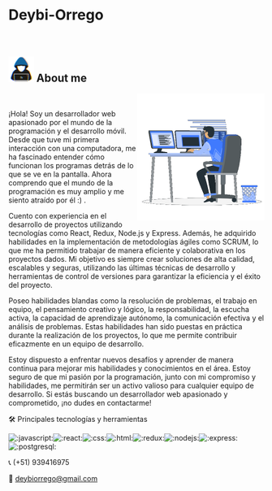 # Deybi-Orrego

<br>



	
## <picture><img src = "https://github.com/0xAbdulKhalid/0xAbdulKhalid/raw/main/assets/mdImages/about_me.gif" width = 50px></picture> **About me**

<picture> <img align="right" src="https://github.com/0xAbdulKhalid/0xAbdulKhalid/raw/main/assets/mdImages/Right_Side.gif" width = 250px></picture>

<br>

¡Hola! Soy un desarrollador web apasionado por el mundo de la programación y el desarrollo móvil. Desde que tuve mi primera interacción con una computadora, me ha fascinado entender cómo funcionan los programas detrás de lo que se ve en la pantalla.
Ahora comprendo que el mundo de la programación es muy amplio y me siento atraído por él :) .

Cuento con experiencia en el desarrollo de proyectos utilizando tecnologías como React, Redux, Node.js y Express. Además, he adquirido habilidades en la implementación de metodologías ágiles como SCRUM, lo que me ha permitido trabajar de manera eficiente y colaborativa en los proyectos dados. Mi objetivo es siempre crear soluciones de alta calidad, escalables y seguras, utilizando las últimas técnicas de desarrollo y herramientas de control de versiones para garantizar la eficiencia y el éxito del proyecto.

Poseo habilidades blandas como la resolución de problemas, el trabajo en equipo, el pensamiento creativo y lógico, la responsabilidad, la escucha activa, la capacidad de aprendizaje autónomo, la comunicación efectiva y el análisis de problemas. Estas habilidades han sido puestas en práctica durante la realización de los proyectos, lo que me permite contribuir eficazmente en un equipo de desarrollo.

Estoy dispuesto a enfrentar nuevos desafíos y aprender de manera continua para mejorar mis habilidades y conocimientos en el área. Estoy seguro de que mi pasión por la programación, junto con mi compromiso y habilidades, me permitirán ser un activo valioso para cualquier equipo de desarrollo. Si estás buscando un desarrollador web apasionado y comprometido, ¡no dudes en contactarme!

🛠️ Principales tecnologías y herramientas

<img src="https://cdn.jsdelivr.net/gh/devicons/devicon/icons/javascript/javascript-original.svg" alt=":javascript:" width="40" height="40" /><img src="https://cdn.jsdelivr.net/gh/devicons/devicon/icons/react/react-original.svg" alt=":react:" width="40" height="40" /><img src="https://cdn.jsdelivr.net/gh/devicons/devicon/icons/css3/css3-original.svg" alt=":css:" width="40" height="40" /><img src="https://cdn.jsdelivr.net/gh/devicons/devicon/icons/html5/html5-original.svg" alt=":html:" width="40" height="40" /><img src="https://cdn.jsdelivr.net/gh/devicons/devicon/icons/redux/redux-original.svg" alt=":redux:" width="40" height="40" /><img src="https://cdn.jsdelivr.net/gh/devicons/devicon/icons/nodejs/nodejs-original.svg" alt=":nodejs:" width="40" height="40" /><img src="https://cdn.jsdelivr.net/gh/devicons/devicon/icons/express/express-original.svg" alt=":express:" width="40" height="40" /><img src="https://cdn.jsdelivr.net/gh/devicons/devicon/icons/postgresql/postgresql-original.svg" alt=":postgresql:" width="40" height="40" />



📞 (+51) 939416975

📧 deybiorrego@gmail.com
